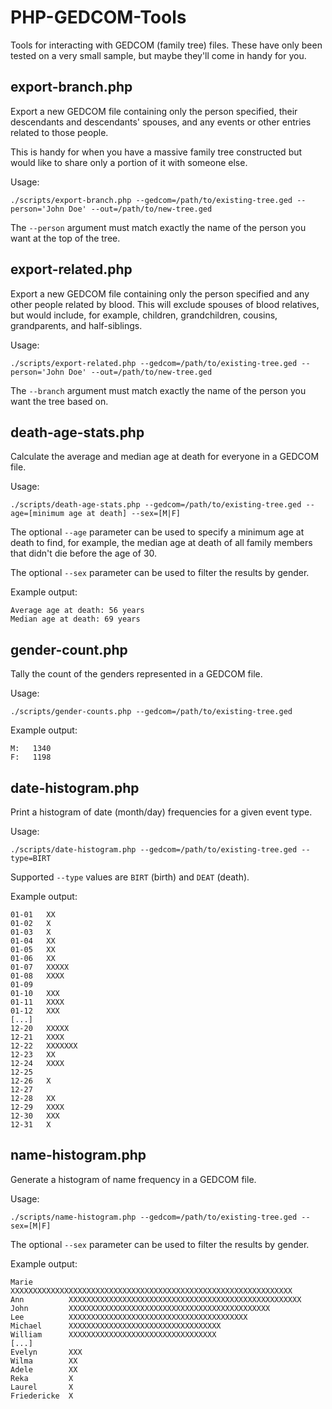 PHP-GEDCOM-Tools
================

Tools for interacting with GEDCOM (family tree) files. These have only been tested on a very small sample, but maybe they'll come in handy for you.

export-branch.php
-----------------
Export a new GEDCOM file containing only the person specified, their descendants and descendants' spouses, and any events or other entries related to those people.

This is handy for when you have a massive family tree constructed but would like to share only a portion of it with someone else.

Usage:

`./scripts/export-branch.php --gedcom=/path/to/existing-tree.ged --person='John Doe' --out=/path/to/new-tree.ged`

The `--person` argument must match exactly the name of the person you want at the top of the tree.

export-related.php
------------------
Export a new GEDCOM file containing only the person specified and any other people related by blood. This will exclude spouses of blood relatives, but would include, for example, children, grandchildren, cousins, grandparents, and half-siblings.

Usage:

`./scripts/export-related.php --gedcom=/path/to/existing-tree.ged --person='John Doe' --out=/path/to/new-tree.ged`

The `--branch` argument must match exactly the name of the person you want the tree based on.

death-age-stats.php
-------------------
Calculate the average and median age at death for everyone in a GEDCOM file.

Usage:

`./scripts/death-age-stats.php --gedcom=/path/to/existing-tree.ged --age=[minimum age at death] --sex=[M|F]`

The optional `--age` parameter can be used to specify a minimum age at death to find, for example, the median age at death of all family members that didn't die before the age of 30.

The optional `--sex` parameter can be used to filter the results by gender.

Example output:

```
Average age at death: 56 years
Median age at death: 69 years
```

gender-count.php
----------------
Tally the count of the genders represented in a GEDCOM file.

Usage: 

`./scripts/gender-counts.php --gedcom=/path/to/existing-tree.ged`

Example output:

```
M:   1340
F:   1198
```

date-histogram.php
------------------
Print a histogram of date (month/day) frequencies for a given event type.

Usage: 

`./scripts/date-histogram.php --gedcom=/path/to/existing-tree.ged --type=BIRT`

Supported `--type` values are `BIRT` (birth) and `DEAT` (death).

Example output:

```
01-01   XX
01-02   X
01-03   X
01-04   XX
01-05   XX
01-06   XX
01-07   XXXXX
01-08   XXXX
01-09   
01-10   XXX
01-11   XXXX
01-12   XXX
[...]
12-20   XXXXX
12-21   XXXX
12-22   XXXXXXX
12-23   XX
12-24   XXXX
12-25   
12-26   X
12-27   
12-28   XX
12-29   XXXX
12-30   XXX
12-31   X
```
name-histogram.php
------------------
Generate a histogram of name frequency in a GEDCOM file.

Usage:

`./scripts/name-histogram.php --gedcom=/path/to/existing-tree.ged --sex=[M|F]`

The optional `--sex` parameter can be used to filter the results by gender.

Example output:

```
Marie        XXXXXXXXXXXXXXXXXXXXXXXXXXXXXXXXXXXXXXXXXXXXXXXXXXXXXXXXXXXXXXX
Ann          XXXXXXXXXXXXXXXXXXXXXXXXXXXXXXXXXXXXXXXXXXXXXXXXXXXX
John         XXXXXXXXXXXXXXXXXXXXXXXXXXXXXXXXXXXXXXXXXXXXX
Lee          XXXXXXXXXXXXXXXXXXXXXXXXXXXXXXXXXXXXXXXX
Michael      XXXXXXXXXXXXXXXXXXXXXXXXXXXXXXXXXX
William      XXXXXXXXXXXXXXXXXXXXXXXXXXXXXXXXX
[...]
Evelyn       XXX
Wilma        XX
Adele        XX
Reka         X
Laurel       X
Friedericke  X
```
